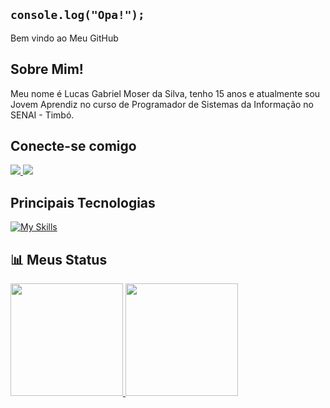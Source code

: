 ## <code>console.log("Opa!");</code>

Bem vindo ao Meu GitHub

## Sobre Mim!
Meu nome é Lucas Gabriel Moser da Silva, tenho 15 anos e atualmente sou Jovem Aprendiz no curso de Programador de Sistemas da Informação no SENAI - Timbó.

## Conecte-se comigo
<div> 
  <a href="mailto:lucas.moserdasilva@gmail.com">
    <img src="https://img.shields.io/badge/-Gmail-%23333?style=for-the-badge&logo=gmail&logoColor=white" target="_blank">
  </a>
  <a href="https://www.instagram.com/japa_ms.08" target="_blank">
    <img src="https://img.shields.io/badge/-Instagram-%23E4405F?style=for-the-badge&logo=instagram&logoColor=white" target="_blank">
  </a>
</div>

## Principais Tecnologias
[![My Skills](https://skillicons.dev/icons?i=js,html,css,typescript,react,tailwind,java,vscode,figma&theme=dark)](https://skillicons.dev)

## 📊 Meus Status
<table>
 <a href="https://github.com/lucas-g-silva">
  <img height="180em" src="https://github-readme-stats.vercel.app/api?username=lucas-g-silva&show_icons=true&theme=transparent&include_all_commits=true&count_private=true&hide_border=true"/>
  <img height="180em" src="https://github-readme-stats.vercel.app/api/top-langs/?username=lucas-g-silva&layout=compact&langs_count=6&theme=transparent&hide_border=true"/>
</table>




